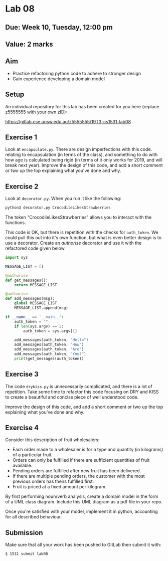 # Lab 08

## Due: Week **10**, Tuesday, 12:00 pm

## Value: 2 marks

## Aim

* Practice refactoring python code to adhere to stronger design
* Gain experience developing a domain model

## Setup

An individual repository for this lab has been created for you here (replace z5555555 with your own zID):

https://gitlab.cse.unsw.edu.au/z5555555/19T3-cs1531-lab08

## Exercise 1

Look at `encapsulate.py`. There are design imperfections with this code. relating to encapsulation (in terms of the class), and something to do with how age is calculated being rigid (in terms of it only works for 2019, and will break next year). Improve the design of this code, and add a short comment or two up the top explaining what you've done and why.

## Exercise 2

Look at `decorator.py`. When you run it like the following:

```bash
python3 decorator.py CrocodileLikesStrawberries
```

The token "CrocodileLikesStrawberries" allows you to interact with the functions.

This code is OK, but there is repetition with the checks for `auth_token`. We could pull this out into it's own function, but what is even better design is to use a decorator. Create an *authorise* decorator and use it with the refactored code given below.

```python
import sys

MESSAGE_LIST = []

@authorise
def get_messages():
    return MESSAGE_LIST

@authorise
def add_messages(msg):
    global MESSAGE_LIST
    MESSAGE_LIST.append(msg)

if __name__ == '__main__':
    auth_token = ""
    if len(sys.argv) == 2:
        auth_token = sys.argv[1]

    add_messages(auth_token, "Hello")
    add_messages(auth_token, "How")
    add_messages(auth_token, "Are")
    add_messages(auth_token, "You?")
    print(get_messages(auth_token))
```

## Exercise 3

The code `drykiss.py` is unnecessarily complicated, and there is a lot of repetition. Take some time to refactor this code focusing on DRY and KISS to create a beautiful and concise piece of well understood code.

Improve the design of this code, and add a short comment or two up the top explaining what you've done and why.

## Exercise 4

Consider this description of fruit wholesalers:
* Each order made to a wholesaler is for a type and quantity (in kilograms) of a particular fruit.
* Orders can only be fulfilled if there are sufficient quantities of fruit available.
* Pending orders are fulfilled after new fruit has been delivered.
* If there are multiple pending orders, the customer with the most previous orders has theirs fulfilled first.
* Fruit is priced at a fixed amount per kilogram.

By first performing noun/verb analysis, create a domain model in the form of a UML class diagram. Include this UML diagram as a pdf file in your repo.

Once you're satisfied with your model, implement it in python, accounting for all described behaviour.

## Submission

Make sure that all your work has been pushed to GitLab then submit it with:

```bash
$ 1531 submit lab08
```

